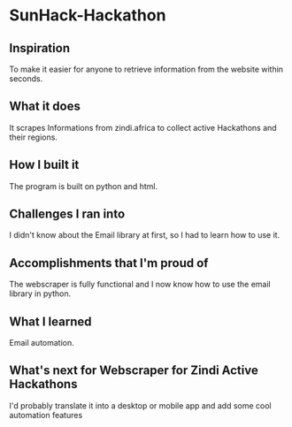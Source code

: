 # SunHack-Hackathon
## Inspiration
To make it easier for anyone to retrieve information from the website within seconds.

## What it does
It scrapes Informations from zindi.africa to collect active Hackathons and their regions.

## How I built it
The program is built on python and html.

## Challenges I ran into
I didn't know about the Email library at first, so I had to learn how to use it.

## Accomplishments that I'm proud of
The webscraper is fully functional and I now know how to use the email library in python.

## What I learned
Email automation.

## What's next for Webscraper for Zindi Active Hackathons
I'd probably translate it into a desktop or mobile app and add some cool automation features


